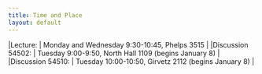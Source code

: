 ```yaml
---
title: Time and Place
layout: default
---
```


|Lecture: | Monday and Wednesday 9:30-10:45, Phelps 3515 |
|Discussion 54502: | Tuesday 9:00-9:50, North Hall 1109 (begins January 8) |
|Discussion 54510: | Tuesday 10:00-10:50, Girvetz 2112 (begins January 8) |


